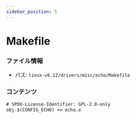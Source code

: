 ```yaml
---
sidebar_position: 5
---
```

# Makefile

### ファイル情報

- パス: `linux-v6.12/drivers/misc/echo/Makefile`

### コンテンツ

```txt
# SPDX-License-Identifier: GPL-2.0-only
obj-$(CONFIG_ECHO) += echo.o

```
